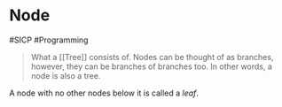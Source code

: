 # Node
#SICP #Programming 
> What a [[Tree]] consists of. Nodes can be thought of as branches, however, they can be branches of branches too. In other words, a node is also a tree.

A node with no other nodes below it is called a *leaf*.